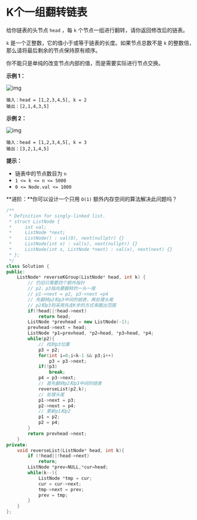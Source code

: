 #  K个一组翻转链表

给你链表的头节点 `head` ，每 `k` 个节点一组进行翻转，请你返回修改后的链表。

`k` 是一个正整数，它的值小于或等于链表的长度。如果节点总数不是 `k` 的整数倍，那么请将最后剩余的节点保持原有顺序。

你不能只是单纯的改变节点内部的值，而是需要实际进行节点交换。

 

**示例 1：**

![img](https://assets.leetcode.com/uploads/2020/10/03/reverse_ex1.jpg)

```
输入：head = [1,2,3,4,5], k = 2
输出：[2,1,4,3,5]
```

**示例 2：**

![img](https://assets.leetcode.com/uploads/2020/10/03/reverse_ex2.jpg)

```
输入：head = [1,2,3,4,5], k = 3
输出：[3,2,1,4,5]
```

 

**提示：**

- 链表中的节点数目为 `n`
- `1 <= k <= n <= 5000`
- `0 <= Node.val <= 1000`

 

**进阶：**你可以设计一个只用 `O(1)` 额外内存空间的算法解决此问题吗？



```cpp
/**
 * Definition for singly-linked list.
 * struct ListNode {
 *     int val;
 *     ListNode *next;
 *     ListNode() : val(0), next(nullptr) {}
 *     ListNode(int x) : val(x), next(nullptr) {}
 *     ListNode(int x, ListNode *next) : val(x), next(next) {}
 * };
 */
class Solution {
public:
    ListNode* reverseKGroup(ListNode* head, int k) {
        // 仍旧只需要四个额外指针
        // p2、p3指向要翻转的一头一尾
        // p1->next = p2, p3->next =p4
        // 先翻转p2和p3中间的链表，再处理头尾
        // p2和p3则采用先走K步的方式来圈出范围
        if(!head||!head->next)
            return head;
        ListNode *prevhead = new ListNode(-1);
        prevhead->next = head;
        ListNode *p1=prevhead, *p2=head, *p3=head, *p4;
        while(p2){
            // 找到p3位置
            p3 = p2;
            for(int i=0;i<k-1 && p3;i++)
                p3 = p3->next;
            if(!p3)
                break;
            p4 = p3->next;
            // 首先翻转p2和p3中间的链表
            reverseList(p2,k);
            // 处理头尾
            p1->next = p3;
            p2->next = p4;
            // 更新p1和p2
            p1 = p2;
            p2 = p4;
        }
        return prevhead->next; 
    }
private:
    void reverseList(ListNode* head, int k){
        if (!head||!head->next)
            return;
        ListNode *prev=NULL,*cur=head;
        while(k--){
            ListNode *tmp = cur;
            cur = cur->next;
            tmp->next = prev;
            prev = tmp;
        }
    }
};
```

